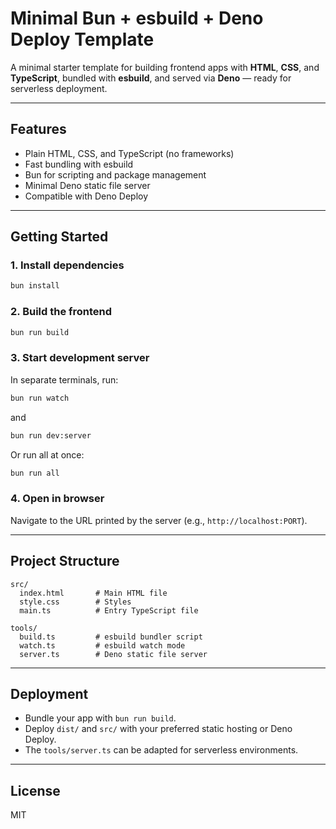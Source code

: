 # Minimal Bun + esbuild + Deno Deploy Template

A minimal starter template for building frontend apps with **HTML**, **CSS**, and **TypeScript**, bundled with **esbuild**, and served via **Deno** — ready for serverless deployment.

---

## Features

- Plain HTML, CSS, and TypeScript (no frameworks)
- Fast bundling with esbuild
- Bun for scripting and package management
- Minimal Deno static file server
- Compatible with Deno Deploy

---

## Getting Started

### 1. Install dependencies

```bash
bun install
```

### 2. Build the frontend

```bash
bun run build
```

### 3. Start development server

In separate terminals, run:

```bash
bun run watch
```

and

```bash
bun run dev:server
```

Or run all at once:

```bash
bun run all
```

### 4. Open in browser

Navigate to the URL printed by the server (e.g., `http://localhost:PORT`).

---

## Project Structure

```
src/
  index.html       # Main HTML file
  style.css        # Styles
  main.ts          # Entry TypeScript file

tools/
  build.ts         # esbuild bundler script
  watch.ts         # esbuild watch mode
  server.ts        # Deno static file server
```

---

## Deployment

- Bundle your app with `bun run build`.
- Deploy `dist/` and `src/` with your preferred static hosting or Deno Deploy.
- The `tools/server.ts` can be adapted for serverless environments.

---

## License

MIT

